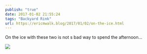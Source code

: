 ```yaml
---
publish: "true"
date: 2017-01-02 21:55:24
tags: "Backyard Rink"
url: https://ericmwalk.blog/2017/01/02/on-the-ice.html
---
```


On the ice with these two is not s bad way to spend the afternoon...

![](https://ericmwalk.blog/uploads/2022/4f3d4cdd10.jpg)